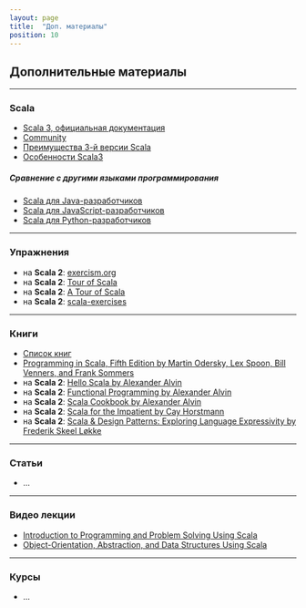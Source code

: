 ```yaml
---
layout: page
title:  "Доп. материалы"
position: 10
---
```


## Дополнительные материалы

--- 

### Scala
- [Scala 3, официальная документация](https://docs.scala-lang.org/scala3/book/introduction.html)
- [Community](https://scala-lang.org/community/)
- [Преимущества 3-й версии Scala](https://docs.scala-lang.org/scala3/book/why-scala-3.html)
- [Особенности Scala3](https://docs.scala-lang.org/scala3/book/scala-features.html)

##### Сравнение с другими языками программирования
- [Scala для Java-разработчиков](https://docs.scala-lang.org/scala3/book/scala-for-java-devs.html)
- [Scala для JavaScript-разработчиков](https://docs.scala-lang.org/scala3/book/scala-for-javascript-devs.html)
- [Scala для Python-разработчиков](https://docs.scala-lang.org/scala3/book/scala-for-python-devs.html)

---

### Упражнения
- на **Scala 2**: [exercism.org](https://exercism.org/tracks/scala)
- на **Scala 2**: [Tour of Scala](https://tourofscala.com/)
- на **Scala 2**: [A Tour of Scala](http://scalatutorials.com/tour/)
- на **Scala 2**: [scala-exercises](https://www.scala-exercises.org/)

--- 

### Книги
- [Список книг](https://docs.scala-lang.org/books.html)
- [Programming in Scala, Fifth Edition by Martin Odersky, Lex Spoon, Bill Venners, and Frank Sommers](https://www.artima.com/shop/programming_in_scala_5ed)
- на **Scala 2**: [Hello Scala by Alexander Alvin](https://alvinalexander.com/photos/hello-scala-free-pdf-preview/)
- на **Scala 2**: [Functional Programming by Alexander Alvin](https://alvinalexander.com/photos/functional-programming-simplied-free-pdf-preview/)
- на **Scala 2**: [Scala Cookbook by Alexander Alvin](https://www.amazon.com/Scala-Cookbook-Object-Oriented-Functional-Programming-dp-1492051543/dp/1492051543?&linkCode=sl1&tag=devdaily-20&linkId=d089a7152c070d0ae50814301bb12d21&language=en_US&ref_=as_li_ss_tl)
- на **Scala 2**: [Scala for the Impatient by Cay Horstmann](https://horstmann.com/scala/)
- на **Scala 2**: [Scala & Design Patterns: Exploring Language Expressivity by Frederik Skeel Løkke](https://www.scala-lang.org/old/sites/default/files/FrederikThesis.pdf)

---

### Статьи
- ...

---

### Видео лекции
- [Introduction to Programming and Problem Solving Using Scala](https://www.youtube.com/playlist?list=PLLMXbkbDbVt9MIJ9DV4ps-_trOzWtphYO)
- [Object-Orientation, Abstraction, and Data Structures Using Scala](https://www.youtube.com/playlist?list=PLLMXbkbDbVt8JLumqKj-3BlHmEXPIfR42)

---

### Курсы
- ...

